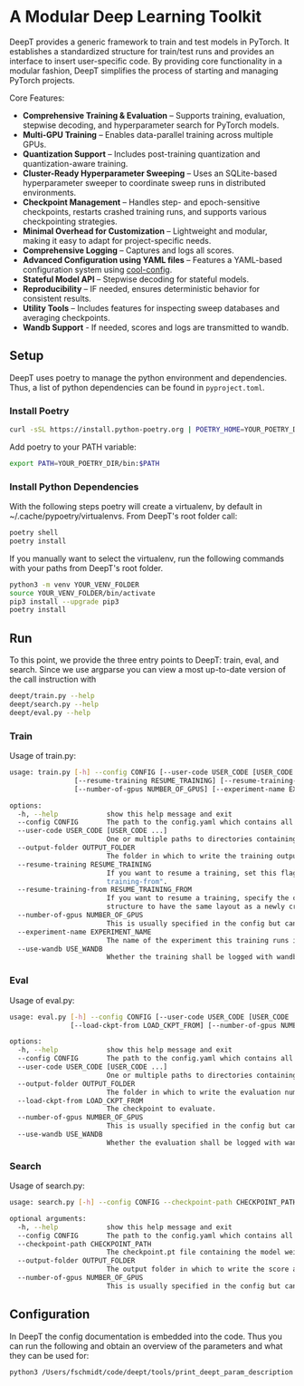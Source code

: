 # A Modular Deep Learning Toolkit

DeepT provides a generic framework to train and test models in PyTorch.
It establishes a standardized structure for train/test runs and provides an interface to insert user-specific code.
By providing core functionality in a modular fashion, DeepT simplifies the process of starting and managing PyTorch projects.

Core Features:

- **Comprehensive Training & Evaluation** – Supports training, evaluation, stepwise decoding, and hyperparameter search for PyTorch models.
- **Multi-GPU Training** – Enables data-parallel training across multiple GPUs.
- **Quantization Support** – Includes post-training quantization and quantization-aware training.
- **Cluster-Ready Hyperparameter Sweeping** – Uses an SQLite-based hyperparameter sweeper to coordinate sweep runs in distributed environments.
- **Checkpoint Management** – Handles step- and epoch-sensitive checkpoints, restarts crashed training runs, and supports various checkpointing strategies.
- **Minimal Overhead for Customization** – Lightweight and modular, making it easy to adapt for project-specific needs.
- **Comprehensive Logging** – Captures and logs all scores.
- **Advanced Configuration using YAML files** – Features a YAML-based configuration system using [cool-config](https://github.com/flixxox/yaml-config-mngr).
- **Stateful Model API** –  Stepwise decoding for stateful models.
- **Reproducibility** – IF needed, ensures deterministic behavior for consistent results.
- **Utility Tools** – Includes features for inspecting sweep databases and averaging checkpoints.
- **Wandb Support** - If needed, scores and logs are transmitted to wandb.


## Setup ##

DeepT uses poetry to manage the python environment and dependencies.
Thus, a list of python dependencies can be found in `pyproject.toml`.

### Install Poetry ####

```bash
curl -sSL https://install.python-poetry.org | POETRY_HOME=YOUR_POETRY_DIR python3 -
```

Add poetry to your PATH variable:
```bash
export PATH=YOUR_POETRY_DIR/bin:$PATH
```

### Install Python Dependencies ####

With the following steps poetry will create a virtualenv, by default in ~/.cache/pypoetry/virtualenvs.
From DeepT's root folder call:
```bash
poetry shell
poetry install
```

If you manually want to select the virtualenv, run the following commands with your paths from DeepT's root folder.
```bash
python3 -m venv YOUR_VENV_FOLDER
source YOUR_VENV_FOLDER/bin/activate
pip3 install --upgrade pip3
poetry install
```

## Run ##

To this point, we provide the three entry points to DeepT: train, eval, and search.
Since we use argparse you can view a most up-to-date version of the call instruction with
```bash
deept/train.py --help
deept/search.py --help
deept/eval.py --help
```

### Train ###

Usage of train.py:

```bash
usage: train.py [-h] --config CONFIG [--user-code USER_CODE [USER_CODE ...]] --output-folder OUTPUT_FOLDER
                [--resume-training RESUME_TRAINING] [--resume-training-from RESUME_TRAINING_FROM]
                [--number-of-gpus NUMBER_OF_GPUS] [--experiment-name EXPERIMENT_NAME] [--use-wandb USE_WANDB]

options:
  -h, --help            show this help message and exit
  --config CONFIG       The path to the config.yaml which contains all user defined parameters.
  --user-code USER_CODE [USER_CODE ...]
                        One or multiple paths to directories containing user code.
  --output-folder OUTPUT_FOLDER
                        The folder in which to write the training output (ckpts, learning-rates, perplexities etc.)
  --resume-training RESUME_TRAINING
                        If you want to resume a training, set this flag to 1 and specify the directory with "resume-
                        training-from".
  --resume-training-from RESUME_TRAINING_FROM
                        If you want to resume a training, specify the output directory here. We expect its folder
                        structure to have the same layout as a newly created one by DeepT.
  --number-of-gpus NUMBER_OF_GPUS
                        This is usually specified in the config but can also be overwritten from the cli.
  --experiment-name EXPERIMENT_NAME
                        The name of the experiment this training runs in.
  --use-wandb USE_WANDB
                        Whether the training shall be logged with wandb.
```

### Eval ###

Usage of eval.py:

```bash
usage: eval.py [-h] --config CONFIG [--user-code USER_CODE [USER_CODE ...]] --output-folder OUTPUT_FOLDER
               [--load-ckpt-from LOAD_CKPT_FROM] [--number-of-gpus NUMBER_OF_GPUS] [--use-wandb USE_WANDB]

options:
  -h, --help            show this help message and exit
  --config CONFIG       The path to the config.yaml which contains all user defined parameters.
  --user-code USER_CODE [USER_CODE ...]
                        One or multiple paths to directories containing user code.
  --output-folder OUTPUT_FOLDER
                        The folder in which to write the evaluation numbers.
  --load-ckpt-from LOAD_CKPT_FROM
                        The checkpoint to evaluate.
  --number-of-gpus NUMBER_OF_GPUS
                        This is usually specified in the config but can also be overwritten from the cli.
  --use-wandb USE_WANDB
                        Whether the evaluation shall be logged with wandb.
```

### Search ###

Usage of search.py:

```bash
usage: search.py [-h] --config CONFIG --checkpoint-path CHECKPOINT_PATH [--output-folder OUTPUT_FOLDER] [--number-of-gpus NUMBER_OF_GPUS]

optional arguments:
  -h, --help            show this help message and exit
  --config CONFIG       The path to the config.yaml which contains all user defined parameters. It may or may not match the one trained with. This is up to the user to ensure.
  --checkpoint-path CHECKPOINT_PATH
                        The checkpoint.pt file containing the model weights.
  --output-folder OUTPUT_FOLDER
                        The output folder in which to write the score and hypotheses.
  --number-of-gpus NUMBER_OF_GPUS
                        This is usually specified in the config but can also be overwritten from the cli. However, in search this can only be 0 or 1. We do not support multi-gpu decoding. If you set it to >1 we will set it back to 1 so that you dont need to modify the config in search.
```


## Configuration ##

In DeepT the config documentation is embedded into the code.
Thus you can run the following and obtain an overview of the parameters and what they can be used for:
```bash
python3 /Users/fschmidt/code/deept/tools/print_deept_param_description.py
```